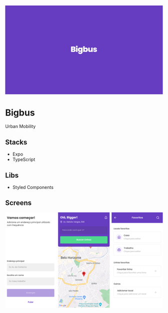 ![App Cover](.github/cover.png)

# Bigbus

Urban Mobility

## Stacks

- Expo
- TypeScript

## Libs

- Styled Components

## Screens

![App Screenshot](.github/screens.png)